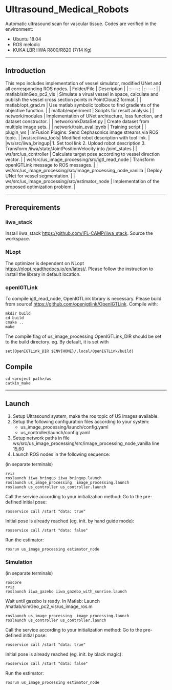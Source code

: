 # Ultrasound_Medical_Robots
Automatic ultrasound scan for vascular tissue.
Codes are verified in the environment:
* Ubuntu 18.04
* ROS melodic
* KUKA LBR IIWA R800/R820 (7/14 Kg)
---
## Introduction
This repo includes implementation of vessel simulator, modified UNet and all corresponding ROS nodes.
| Folder/File | Description |
| :----: | :----: |
| matlab/simGeo_pc2_vis | Simulate a virual vessel in space, calculate and publish the vessel cross section points in PointCloud2 format. |
| matlab/opt_grad.m | Use matlab symbolic toolbox to find gradients of the objective function. |
| matlab/experiment | Scripts for result analysis |
| network/modules | Implementation of UNet archtecture, loss function, and dataset constructor. |
| network/mkDataSet.py | Create dataset from multiple image sets. |
| network/train_eval.ipynb | Training script |
| plugin_ws | ImFusion Plugins: Send Cephasonics image streams via ROS topic. |
|ws/src/iiwa_tools| Modified robot description with tool link. |
|ws/src/iiwa_bringup| 1. Set tool link 2. Upload robot description 3. Transform /iiwa/state/JointPositionVelocity into /joint_states |
| ws/src/us_controller | Calculate target pose according to vessel direction vector. |
| ws/src/us_image_processing/src/igtl_read_node | Transform openIGTLink message to ROS messages. |
| ws/src/us_image_processing/src/image_processing_node_vanilla | Deploy UNet for vessel segmentation. |
| ws/src/us_image_processing/src/estimator_node | Implementation of the proposed optimization problem. |

---
## Prerequirements 

### iiwa_stack
Install iiwa_stack https://github.com/IFL-CAMP/iiwa_stack. Source the workspace.

### NLopt
The optimizer is dependent on NLopt https://nlopt.readthedocs.io/en/latest/. Please follow the instruction to install the library in default location.

### openIGTLink
To compile igtl_read_node, OpenIGTLink library is necessary. Please build from source! https://github.com/openigtlink/OpenIGTLink.
Compile with:

    mkdir build
    cd build
    cmake ..
    make

The compile flag of us_image_processing OpenIGTLink_DIR should be set to the build directory. eg. By default, it is set with 

    set(OpenIGTLink_DIR $ENV{HOME}/.local/OpenIGTLink/build)

## Compile 
	cd <project path>/ws
	catkin_make
---
## Launch 
1. Setup Ultrasound system, make the ros topic of US images available.
2. Setup the following configuration files according to your system:
    - us_image_processing/launch/config.yaml
    - us_controller/launch/config.yaml
3. Setup network paths in file ws/src/us_image_processing/src/image_processing_node_vanilla line 15,60
4. Launch ROS nodes in the following sequence:

(in separate terminals)

    rviz
    roslaunch iiwa_bringup iiwa_bringup.launch
    roslaunch us_image_processing  image_processing.launch
    roslaunch us_controller us_controller.launch

Call the service according to your initialization method:
Go to the pre-defined initial pose:
    
    rosservice call /start "data: true"

Initial pose is already reached (eg. init. by hand guide mode): 

    rosservice call /start "data: false"

Run the estimator: 

    rosrun us_image_processing estimator_node

### Simulation
(in separate terminals)
    
    roscore
    rviz
    roslaunch iiwa_gazebo iiwa_gazebo_with_sunrise.launch

Wait until gazebo is ready.
In Matlab: Launch /matlab/simGeo_pc2_vis/us_image_ros.m

    roslaunch us_image_processing  image_processing.launch
    roslaunch us_controller us_controller.launch

Call the service according to your initialization method:
Go to the pre-defined initial pose:
    
    rosservice call /start "data: true"

Initial pose is already reached (eg. init. by black magic): 

    rosservice call /start "data: false"

Run the estimator: 

    rosrun us_image_processing estimator_node
